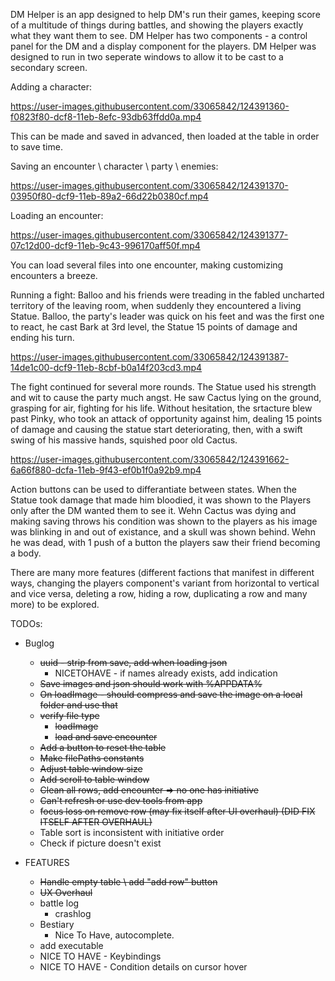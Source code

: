 DM Helper is an app designed to help DM's run their games, keeping score of a multitude of things during battles, and showing the players exactly what they want them to see.
DM Helper has two components - a control panel for the DM and a display component for the players.
DM Helper was designed to run in two seperate windows to allow it to be cast to a secondary screen.

Adding a character:



https://user-images.githubusercontent.com/33065842/124391360-f0823f80-dcf8-11eb-8efc-93db63ffdd0a.mp4




This can be made and saved in advanced, then loaded at the table in order to save time.

Saving an encounter \ character \ party \ enemies:


https://user-images.githubusercontent.com/33065842/124391370-03950f80-dcf9-11eb-89a2-66d22b0380cf.mp4



Loading an encounter:


https://user-images.githubusercontent.com/33065842/124391377-07c12d00-dcf9-11eb-9c43-996170aff50f.mp4



You can load several files into one encounter, making customizing encounters a breeze.


Running a fight:
Balloo and his friends were treading in the fabled uncharted territory of the leaving room, when suddenly they encountered a living Statue.
Balloo, the party's leader was quick on his feet and was the first one to react, he cast Bark at 3rd level, the Statue 15 points of damage and ending his turn.


https://user-images.githubusercontent.com/33065842/124391387-14de1c00-dcf9-11eb-8cbf-b0a14f203cd3.mp4




The fight continued for several more rounds.
The Statue used his strength and wit to cause the party much angst.
He saw Cactus lying on the ground, grasping for air, fighting for his life.
Without hesitation, the srtacture blew past Pinky, who took an attack of opportunity against him, dealing 15 points of damage and causing the statue start deteriorating, then, with a swift swing of his massive hands, squished poor old Cactus.


https://user-images.githubusercontent.com/33065842/124391662-6a66f880-dcfa-11eb-9f43-ef0b1f0a92b9.mp4



Action buttons can be used to differantiate between states.
When the Statue took damage that made him bloodied, it was shown to the Players only after the DM wanted them to see it.
Wehn Cactus was dying and making saving throws his condition was shown to the players as his image was blinking in and out of existance, and a skull was shown behind. Wehn he was dead, with 1 push of a button the players saw their friend becoming a body.

There are many more features (different factions that manifest in different ways, changing the players component's variant from horizontal to vertical and vice versa, deleting a row, hiding a row, duplicating a row and many more) to be explored.

TODOs:

* Buglog
    * ~~uuid - strip from save, add when loading json~~
        * NICETOHAVE - if names already exists, add indication
    * ~~Save images and json should work with %APPDATA%~~
    * ~~On loadImage - should compress and save the image on a local folder and use that~~
    * ~~verify file type~~
        * ~~loadImage~~
        * ~~load and save encounter~~
    * ~~Add a button to reset the table~~
    * ~~Make filePaths constants~~
    * ~~Adjust table window size~~
    * ~~Add scroll to table window~~
    * ~~Clean all rows, add encounter => no one has initiative~~
    * ~~Can't refresh or use dev tools from app~~
    * ~~focus loss on remove row (may fix itself after UI overhaul) (DID FIX ITSELF AFTER OVERHAUL)~~
    * Table sort is inconsistent with initiative order
    * Check if picture doesn't exist

* FEATURES
    * ~~Handle empty table \ add "add row" button~~
    * ~~UX Overhaul~~
    * battle log
        * crashlog
    * Bestiary
        * Nice To Have, autocomplete.
    * add executable
    * NICE TO HAVE - Keybindings
    * NICE TO HAVE - Condition details on cursor hover
